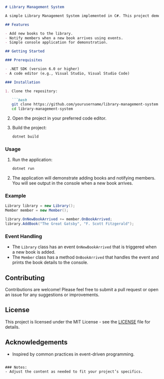 ```markdown
# Library Management System

A simple Library Management System implemented in C#. This project demonstrates the use of events to notify members when new books arrive at the library.

## Features

- Add new books to the library.
- Notify members when a new book arrives using events.
- Simple console application for demonstration.

## Getting Started

### Prerequisites

- .NET SDK (version 6.0 or higher)
- A code editor (e.g., Visual Studio, Visual Studio Code)

### Installation

1. Clone the repository:

   ```bash
   git clone https://github.com/yourusername/library-management-system.git
   cd library-management-system
   ```

2. Open the project in your preferred code editor.

3. Build the project:

   ```bash
   dotnet build
   ```

### Usage

1. Run the application:

   ```bash
   dotnet run
   ```

2. The application will demonstrate adding books and notifying members. You will see output in the console when a new book arrives.

### Example

```csharp
Library library = new Library();
Member member = new Member();

library.OnNewBookArrived += member.OnBookArrived;
library.AddBook("The Great Gatsby", "F. Scott Fitzgerald");
```

### Event Handling

- The `Library` class has an event `OnNewBookArrived` that is triggered when a new book is added.
- The `Member` class has a method `OnBookArrived` that handles the event and prints the book details to the console.

## Contributing

Contributions are welcome! Please feel free to submit a pull request or open an issue for any suggestions or improvements.

## License

This project is licensed under the MIT License - see the [LICENSE](LICENSE) file for details.

## Acknowledgements

- Inspired by common practices in event-driven programming.
```

### Notes:
- Adjust the content as needed to fit your project’s specifics.
